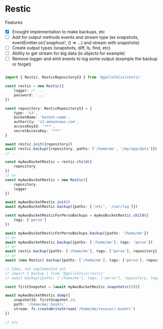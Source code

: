 # Restic

Features
- [X] Enought implementation to make backups, etc
- [ ] Add for output methods events and stream type (ex snapshots, eventEmitter.on('snaphost', () => ...) and stream with snapshots)
- [ ] Create output types (snapshots, diff, ls, find, etc)
- [ ] Ability to get stream for big data (ls objects for example)
- [ ] Remove logger and emit events to log some output (example the backup or forget)

```typescript

import { Restic, ResticRepositoryS3 } from '@gallofeliz/restic'

const restic = new Restic({
    logger: // ...
    password: '...'
})

const repository: ResticRepositoryS3 = {
    type: 's3',
    bucketName: 'bucket-name',
    authority: 's3.amazonaws.com',
    accessKeyId: '***',
    secretAccessKey: '***'
}

await restic.init({repository})
await restic.backup({repository, paths: ['/home/me', '/my/app/data']})
// ...

const myAwsBucketRestic = restic.child({
    repository
})
// or
const myAwsBucketRestic = new Restic({
    repository,
    logger
})

await myAwsBucketRestic.init()
await myAwsBucketRestic.backup({paths: ['/etc', '/var/log']})

const myAwsBucketResticForPersoBackups = myAwsBucketRestic.child({
    tags: ['perso']
})

await myAwsBucketResticForPersoBackups.backup({paths: '/home/me'})
// or
await myAwsBucketRestic.backup({paths: ['/home/me'], tags: 'perso'})
// or
await restic.backup({paths: ['/home/me'], tags: ['perso'], repository})
// or
await (new Restic).backup({paths: ['/home/me'], tags: ['perso'], repository, logger: /*...*/})

// Idea, not implemented yet
// import { backup } from '@gallofeliz/restic'
// await backup({paths: ['/home/me'], tags: ['perso'], repository, logger: /*...*/})

const firstSnapshot = (await myAwsBucketRestic.snapshots())[0]

await myAwsBucketRestic.dump({
    snapshotId: firstSnapshot.id,
    path: '/home/me/.bashrc',
    stream: fs.createWriteStream('/home/me/recover/.bashrc')
})

// etc
```
